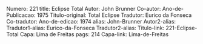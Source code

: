 Numero: 221
title: Eclipse Total
Autor: John Brunner
Co-autor: 
Ano-de-Publicacao: 1975
Titulo-original: Total Eclipse
Tradutor: Eurico da Fonseca
Co-tradutor: 
Ano-de-edicao: 1974
alias: John-Brunner
Autor2-alias: 
Tradutor1-alias: Eurico-da-Fonseca
Tradutor2-alias: 
Titulo-link: 221-Eclipse-Total
Capa: Lima de Freitas
pags: 214
Capa-link: Lima-de-Freitas